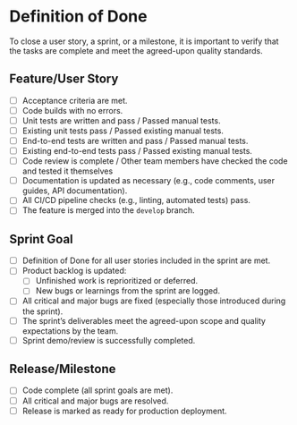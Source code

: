 # Definition of Done

To close a user story, a sprint, or a milestone, it is important to verify that the tasks are complete and meet the agreed-upon quality standards.

## Feature/User Story

- [ ] Acceptance criteria are met.
- [ ] Code builds with no errors.
- [ ] Unit tests are written and pass / Passed manual tests.
- [ ] Existing unit tests pass / Passed existing manual tests.
- [ ] End-to-end tests are written and pass / Passed manual tests.
- [ ] Existing end-to-end tests pass / Passed existing manual tests.
- [ ] Code review is complete / Other team members have checked the code and tested it themselves
- [ ] Documentation is updated as necessary (e.g., code comments, user guides, API documentation).
- [ ] All CI/CD pipeline checks (e.g., linting, automated tests) pass.
- [ ] The feature is merged into the `develop` branch.

## Sprint Goal

- [ ] Definition of Done for all user stories included in the sprint are met.
- [ ] Product backlog is updated:
  - [ ] Unfinished work is reprioritized or deferred.
  - [ ] New bugs or learnings from the sprint are logged.
- [ ] All critical and major bugs are fixed (especially those introduced during the sprint).
- [ ] The sprint’s deliverables meet the agreed-upon scope and quality expectations by the team.
- [ ] Sprint demo/review is successfully completed.

## Release/Milestone

- [ ] Code complete (all sprint goals are met).
- [ ] All critical and major bugs are resolved.
- [ ] Release is marked as ready for production deployment.
